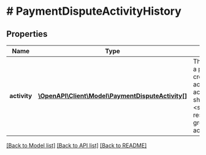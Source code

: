 # # PaymentDisputeActivityHistory

## Properties

Name | Type | Description | Notes
------------ | ------------- | ------------- | -------------
**activity** | [**\OpenAPI\Client\Model\PaymentDisputeActivity[]**](PaymentDisputeActivity.md) | This array holds all activities of a payment dispute, from creation to resolution. For each activity, the activity type, the actor, and a timestamp is shown. The &lt;strong&gt;getActivities&lt;/strong&gt; response is dynamic, and grows with each recorded activity. | [optional]

[[Back to Model list]](../../README.md#models) [[Back to API list]](../../README.md#endpoints) [[Back to README]](../../README.md)

